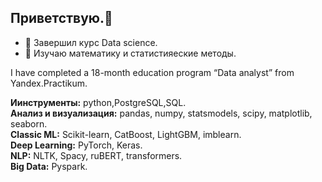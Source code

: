 ## Приветствую.👋
- 🌱 Завершил курс Data science.
- 🔭 Изучаю математику и статистияеские методы.

I have completed a 18-month education program “Data analyst” from Yandex.Practikum.


**Иинструменты:** python,PostgreSQL,SQL.\
**Анализ и визуализация:** pandas, numpy, statsmodels, scipy, matplotlib, seaborn.\
**Classic ML:** Scikit-learn, CatBoost, LightGBM, imblearn.\
**Deep Learning:** PyTorch, Keras.\
**NLP:** NLTK, Spacy, ruBERT, transformers.\
**Big Data:** Pyspark.

<!--
**TomashevichEG/TomashevichEG** is a ✨ _special_ ✨ repository because its `README.md` (this file) appears on your GitHub profile.

Here are some ideas to get you started:

🔭 I’m currently working at one of the largest banks in Russia, holding a Senior Data Scientist position;
🌱 I’m currently pursuing a Master's degree in Management at the Russian Gubkin State University;
👯 I’m looking to collaborate on startups, innovative projects in Data Science and Machine Learning;
🤔 I'm conducting research to predict energy consumption in the global market using economic data;
💬 Ask me about machine learning, data analysis, SQL, Python, and my projects in NLP and predictive modeling;
📫 How to reach me: @grinef.

Programming Languages:

Python, SQL (PostgreSQL, MySQL)
Data Analysis & Visualization:

pandas, numpy, statsmodels, scipy, matplotlib, seaborn, Power BI, Yandex DataLens
Experience in large-scale data analysis, ad-hoc analytics, and building comprehensive dashboards for business decision-making.
Machine Learning:

Classic ML: Scikit-learn, CatBoost, LightGBM, imblearn
Deep Learning: PyTorch, Keras
NLP: NLTK, Spacy, ruBERT, transformers
Built and fine-tuned multi-class and binary classification models for text (toxic comments, tariff recommendations, CEFR level prediction), and image data (age estimation).
Developed and deployed time series forecasting models for demand prediction (taxi orders, product trends).
Extensive experience in both binary classification (churn prediction, cancellation prediction) and regression tasks (housing price prediction, car price prediction).
